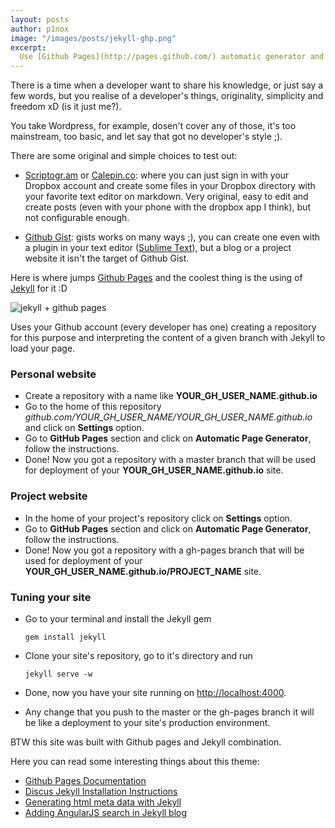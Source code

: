 ```yaml
---
layout: posts
author: p1nox
image: "/images/posts/jekyll-ghp.png"
excerpt: 
  Use [Github Pages](http://pages.github.com/) automatic generator and [Jekyll](http://jekyllrb.com/) for boost your own personal/project static website.
---
```


There is a time when a developer want to share his knowledge, or just say a few words, but you realise of a developer's things, originality, simplicity and freedom xD (is it just me?).

You take Wordpress, for example, dosen't cover any of those, it's too mainstream, too basic, and let say that got no developer's style ;).

There are some original and simple choices to test out:

* [Scriptogr.am](http://scriptogr.am/) or [Calepin.co](http://calepin.co/): where you can just sign in with your Dropbox account and create some files in your Dropbox directory with your favorite text editor on markdown. Very original, easy to edit and create posts (even with your phone with the dropbox app I think), but not configurable enough.

* [Github Gist](https://gist.github.com): gists works on many ways ;), you can create one even with a plugin in your text editor ([Sublime Text](sublimetext.com)), but a blog or a project website it isn't the target of Github Gist.

Here is where jumps [Github Pages](http://pages.github.com/) and the coolest thing is the using of [Jekyll](http://jekyllrb.com/) for it :D

![jekyll + github pages](https://dl.dropboxusercontent.com/u/4282792/jekyll-ghp.png)

Uses your Github account (every developer has one) creating a repository for this purpose and interpreting the content of a given branch with Jekyll to load your page.

### Personal website 

* Create a repository with a name like **YOUR_GH_USER_NAME.github.io**
* Go to the home of this repository *github.com/YOUR_GH_USER_NAME/YOUR_GH_USER_NAME.github.io* and click on **Settings** option.
* Go to **GitHub Pages** section and click on **Automatic Page Generator**, follow the instructions.
* Done! Now you got a repository with a master branch that will be used for deployment of your **YOUR_GH_USER_NAME.github.io** site.

### Project website

* In the home of your project's repository click on **Settings** option.
* Go to **GitHub Pages** section and click on **Automatic Page Generator**, follow the instructions.
* Done! Now you got a repository with a gh-pages branch that will be used for deployment of your **YOUR_GH_USER_NAME.github.io/PROJECT_NAME** site.

### Tuning your site

* Go to your terminal and install the Jekyll gem
    
      gem install jekyll

* Clone your site's repository, go to it's directory and run

      jekyll serve -w

* Done, now you have your site running on [http://localhost:4000](http://localhost:4000).

* Any change that you push to the master or the gh-pages branch it will be like a deployment to your site's production environment.

BTW this site was built with Github pages and Jekyll combination.

Here you can read some interesting things about this theme:

* [Github Pages Documentation](https://help.github.com/categories/20/articles)
* [Discus Jekyll Installation Instructions](http://help.disqus.com/customer/portal/articles/472138-jekyll-installation-instructions)
* [Generating html meta data with Jekyll](http://paradigmatic.streum.org/2011/02/generating-html-meta-data-with-jekyll/)
* [Adding AngularJS search in Jekyll blog](https://gist.github.com/RainerAtSpirit/3076150)
